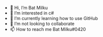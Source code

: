 - 👋 Hi, I’m Bat Milku
- 👀 I’m interested in c#
- 🌱 I’m currently learning how to use GitHub
- 💞️ I’m not looking to collaborate
- 📫 How to reach me Bat Milku#0420
